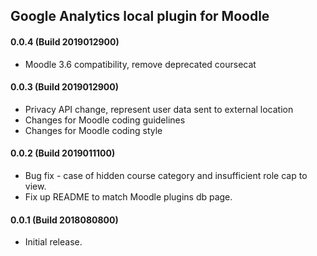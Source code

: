 ## Google Analytics local plugin for Moodle

#### 0.0.4 (Build 2019012900)
* Moodle 3.6 compatibility, remove deprecated coursecat

#### 0.0.3 (Build 2019012900)
* Privacy API change, represent user data sent to external location
* Changes for Moodle coding guidelines
* Changes for Moodle coding style

#### 0.0.2 (Build 2019011100)
* Bug fix - case of hidden course category and insufficient role cap to view.
* Fix up README to match Moodle plugins db page.

#### 0.0.1 (Build 2018080800)
* Initial release.

